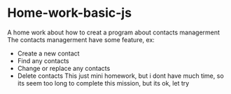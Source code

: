 # Home-work-basic-js
A home work about how to creat a program about contacts managerment
The contacts managerment have some feature, ex: 
- Create a new contact
- Find any contacts
- Change or replace any contacts
- Delete contacts
This just mini homework, but i dont have much time, so its seem too long to complete this mission, but its ok, let try